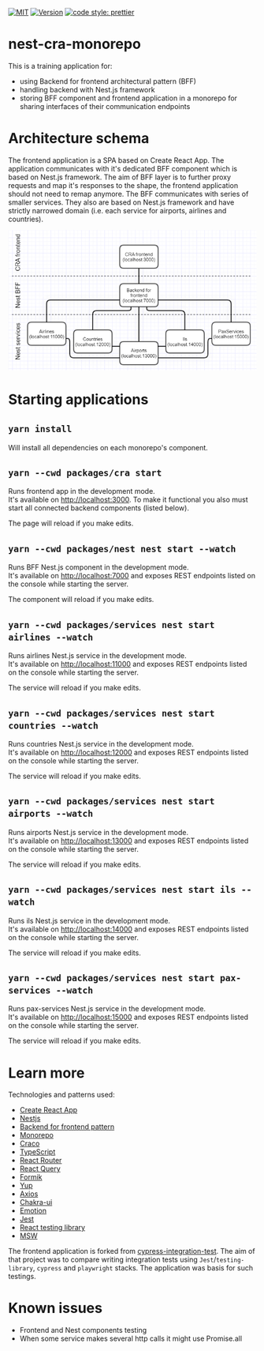 [![MIT](https://img.shields.io/github/license/LukaszNowakPL/nest-cra-monorepo)](https://github.com/LukaszNowakPL/nest-cra-monorepo/blob/master/LICENSE)
[![Version](https://img.shields.io/github/package-json/v/LukaszNowakPL/nest-cra-monorepo)](https://github.com/LukaszNowakPL/nest-cra-monorepo/blob/master/package.json)
[![code style: prettier](https://img.shields.io/badge/code_style-prettier-ff69b4.svg?style=flat-square)](https://github.com/prettier/prettier)

# nest-cra-monorepo

This is a training application for:
- using Backend for frontend architectural pattern (BFF)
- handling backend with Nest.js framework
- storing BFF component and frontend application in a monorepo for sharing interfaces of their communication endpoints

# Architecture schema

The frontend application is a SPA based on Create React App. The application communicates with it's dedicated BFF component which is based on Nest.js framework. The aim of BFF layer is to further proxy requests and map it's responses to the shape, the frontend application should not need to remap anymore. The BFF communicates with series of smaller services. They also are based on Nest.js framework and have strictly narrowed domain (i.e. each service for airports, airlines and countries).

![Architecture schema](readme-img/architectural-schema.png)

# Starting applications

## `yarn install`

Will install all dependencies on each monorepo's component.

## `yarn --cwd packages/cra start`

Runs frontend app in the development mode.<br />
It's available on [http://localhost:3000](http://localhost:3000). To make it functional you also must start all connected backend components (listed below).

The page will reload if you make edits.

## `yarn --cwd packages/nest nest start --watch`

Runs BFF Nest.js component in the development mode.<br />
It's available on [http://localhost:7000](http://localhost:7000) and exposes REST endpoints listed on the console while starting the server.

The component will reload if you make edits.

## `yarn --cwd packages/services nest start airlines --watch`

Runs airlines Nest.js service in the development mode.<br />
It's available on [http://localhost:11000](http://localhost:11000) and exposes REST endpoints listed on the console while starting the server.

The service will reload if you make edits.

## `yarn --cwd packages/services nest start countries --watch`

Runs countries Nest.js service in the development mode.<br />
It's available on [http://localhost:12000](http://localhost:12000) and exposes REST endpoints listed on the console while starting the server.

The service will reload if you make edits.

## `yarn --cwd packages/services nest start airports --watch`

Runs airports Nest.js service in the development mode.<br />
It's available on [http://localhost:13000](http://localhost:13000) and exposes REST endpoints listed on the console while starting the server.

The service will reload if you make edits.

## `yarn --cwd packages/services nest start ils --watch`

Runs ils Nest.js service in the development mode.<br />
It's available on [http://localhost:14000](http://localhost:14000) and exposes REST endpoints listed on the console while starting the server.

The service will reload if you make edits.

## `yarn --cwd packages/services nest start pax-services --watch`

Runs pax-services Nest.js service in the development mode.<br />
It's available on [http://localhost:15000](http://localhost:15000) and exposes REST endpoints listed on the console while starting the server.

The service will reload if you make edits.

# Learn more

Technologies and patterns used:

- [Create React App](https://facebook.github.io/create-react-app/docs/getting-started)
- [Nestjs](https://docs.nestjs.com/)
- [Backend for frontend pattern](https://samnewman.io/patterns/architectural/bff/)
- [Monorepo](https://en.wikipedia.org/wiki/Monorepo)
- [Craco](https://www.npmjs.com/package/@craco/craco)
- [TypeScript](https://www.typescriptlang.org/docs/handbook/typescript-in-5-minutes.html)
- [React Router](https://reactrouter.com/)
- [React Query](https://react-query.tanstack.com/overview)
- [Formik](https://formik.org/)
- [Yup](https://github.com/jquense/yup)
- [Axios](https://github.com/axios/axios)
- [Chakra-ui](https://chakra-ui.com/docs/getting-started)
- [Emotion](https://emotion.sh/docs/introduction)
- [Jest](https://jestjs.io/docs/en/getting-started.html)
- [React testing library](https://testing-library.com/docs/react-testing-library/intro)
- [MSW](https://mswjs.io/docs/getting-started/install)

The frontend application is forked from [cypress-integration-test](https://github.com/LukaszNowakPL/cypress-integration-tests). The aim of that project was to compare writing integration tests using `Jest`/`testing-library`, `cypress` and `playwright` stacks. The application was basis for such testings.

# Known issues
 
- Frontend and Nest components testing
- When some service makes several http calls it might use Promise.all
